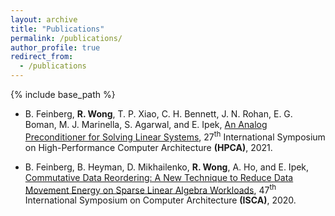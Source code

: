 ```yaml
---
layout: archive
title: "Publications"
permalink: /publications/
author_profile: true
redirect_from:
  - /publications
---
```


{% include base_path %}

* B. Feinberg, **R. Wong**, T. P. Xiao, C. H. Bennett, J. N. Rohan, E. G. Boman, M. J. Marinella, S. Agarwal, and E. Ipek, [An Analog Preconditioner for Solving Linear Systems](https://ieeexplore.ieee.org/abstract/document/9407108), 27<sup>th</sup> International Symposium on High-Performance Computer Architecture **(HPCA)**, 2021. 

* B. Feinberg, B. Heyman, D. Mikhailenko, **R. Wong**, A. Ho, and E. Ipek, [Commutative Data Reordering: A New Technique to Reduce Data Movement Energy on Sparse Linear Algebra Workloads](https://ieeexplore.ieee.org/abstract/document/9138978), 47<sup>th</sup> International Symposium on Computer Architecture **(ISCA)**, 2020.

